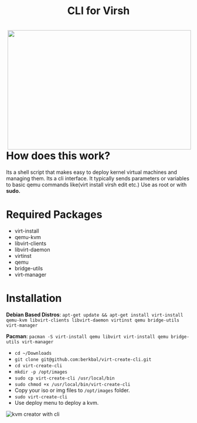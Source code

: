 <p align="center">
  <h1 align="center">CLI for Virsh</h1><br>
  <img src="https://www.berkbal.com/wp-content/uploads/2022/01/virt-create-cli.gif" align="right" height="325" width="500"></img>
</p>

# How does this work?
Its a shell script that makes easy to deploy kernel virtual machines and managing them. Its a cli interface. It typically sends parameters or variables to basic qemu commands like(virt install virsh edit etc.) Use as root or with **sudo.**

# Required Packages

- virt-install
- qemu-kvm
- libvirt-clients
- libvirt-daemon
- virtinst
- qemu
- bridge-utils
- virt-manager

# Installation

**Debian Based Distros**:
`apt-get update && apt-get install virt-install qemu-kvm libvirt-clients libvirt-daemon virtinst qemu bridge-utils virt-manager`

**Pacman**: `pacman -S virt-install qemu libvirt virt-install qemu bridge-utils virt-manager`

- `cd ~/Downloads`
- `git clone git@github.com:berkbal/virt-create-cli.git`
- `cd virt-create-cli`
- `mkdir -p /opt/images`
- `sudo cp virt-create-cli /usr/local/bin`
- `sudo chmod +x /usr/local/bin/virt-create-cli`
- Copy your iso or img files to `/opt/images` folder.
- `sudo virt-create-cli`
- Use deploy menu to deploy a kvm.

![kvm creator with cli](https://www.berkbal.com/wp-content/uploads/2022/01/virt_create_cli_berkbal.com_.png)
